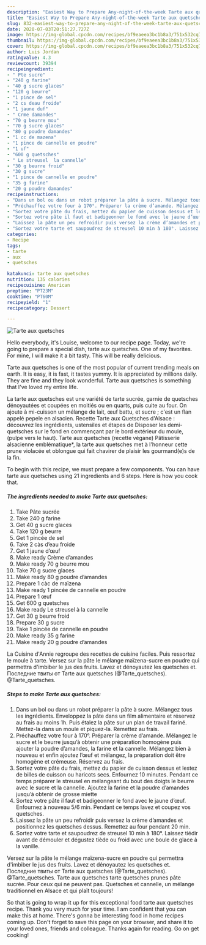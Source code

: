 ```yaml
---
description: "Easiest Way to Prepare Any-night-of-the-week Tarte aux quetsches"
title: "Easiest Way to Prepare Any-night-of-the-week Tarte aux quetsches"
slug: 832-easiest-way-to-prepare-any-night-of-the-week-tarte-aux-quetsches
date: 2020-07-03T20:51:27.727Z
image: https://img-global.cpcdn.com/recipes/bf9eaeea3bc1b8a3/751x532cq70/tarte-aux-quetsches-photo-principale-de-la-recette.jpg
thumbnail: https://img-global.cpcdn.com/recipes/bf9eaeea3bc1b8a3/751x532cq70/tarte-aux-quetsches-photo-principale-de-la-recette.jpg
cover: https://img-global.cpcdn.com/recipes/bf9eaeea3bc1b8a3/751x532cq70/tarte-aux-quetsches-photo-principale-de-la-recette.jpg
author: Luis Jordan
ratingvalue: 4.3
reviewcount: 39394
recipeingredient:
- " Pte sucre"
- "240 g farine"
- "40 g sucre glaces"
- "120 g beurre"
- "1 pince de sel"
- "2 cs deau froide"
- "1 jaune duf"
- " Crme damandes"
- "70 g beurre mou"
- "70 g sucre glaces"
- "80 g poudre damandes"
- "1 cc de mazena"
- "1 pince de cannelle en poudre"
- "1 uf"
- "600 g quetsches"
- " Le streusel  la cannelle"
- "30 g beurre froid"
- "30 g sucre"
- "1 pince de cannelle en poudre"
- "35 g farine"
- "20 g poudre damandes"
recipeinstructions:
- "Dans un bol ou dans un robot préparer la pâte à sucre. Mélangez tous les ingrédients. Enveloppez la pâte dans un film alimentaire et réservez au frais au moins 1h. Puis étalez la pâte sur un plan de travail fariné. Mettez-la dans un moule et piquez-la. Remettez au frais."
- "Préchauffez votre four à 170°. Préparer la crème d’amande. Mélangez le sucre et le beurre jusqu’à obtenir une préparation homogène puis ajouter la poudre d’amandes, la farine et la cannelle. Mélangez bien à nouveau et enfin ajoutez l’œuf et mélangez, la préparation doit être homogène et crémeuse. Réservez au frais."
- "Sortez votre pâte du frais, mettez du papier de cuisson dessus et lestez de billes de cuisson ou haricots secs. Enfournez 10 minutes. Pendant ce temps préparer le streusel en mélangeant du bout des doigts le beurre avec le sucre et la cannelle. Ajoutez la farine et la poudre d’amandes jusqu’à obtenir de grosse miette"
- "Sortez votre pâte il faut et badigeonner le fond avec le jaune d’œuf. Enfournez à nouveau 5/6 min. Pendant ce temps lavez et coupez vos quetsches."
- "Laissez la pâte un peu refroidir puis versez la crème d’amandes et positionnez les quetsches dessus. Remettez au four pendant 20 min."
- "Sortez votre tarte et saupoudrez de streusel 10 min à 180°. Laissez tiédir avant de démouler et dégustez tiède ou froid avec une boule de glace à la vanille."
categories:
- Recipe
tags:
- tarte
- aux
- quetsches

katakunci: tarte aux quetsches 
nutrition: 135 calories
recipecuisine: American
preptime: "PT23M"
cooktime: "PT60M"
recipeyield: "1"
recipecategory: Dessert

---
```



![Tarte aux quetsches](https://img-global.cpcdn.com/recipes/bf9eaeea3bc1b8a3/751x532cq70/tarte-aux-quetsches-photo-principale-de-la-recette.jpg)

Hello everybody, it's Louise, welcome to our recipe page. Today, we're going to prepare a special dish, tarte aux quetsches. One of my favorites. For mine, I will make it a bit tasty. This will be really delicious.

Tarte aux quetsches is one of the most popular of current trending meals on earth. It is easy, it is fast, it tastes yummy. It is appreciated by millions daily. They are fine and they look wonderful. Tarte aux quetsches is something that I've loved my entire life.

La tarte aux quetsches est une variété de tarte sucrée, garnie de quetsches dénoyautées et coupées en moitiés ou en quarts, puis cuite au four. On ajoute à mi-cuisson un mélange de lait, œuf battu, et sucre ; c&#39;est un flan appelé pepele en alsacien. Recette Tarte aux Quetsches d&#39;Alsace : découvrez les ingrédients, ustensiles et étapes de Disposer les demi-quetsches sur le fond en commençant par le bord extérieur du moule, (pulpe vers le haut). Tarte aux quetsches (recette végane) Pâtisserie alsacienne emblématique*, la tarte aux quetsches met à l&#39;honneur cette prune violacée et oblongue qui fait chavirer de plaisir les gourmand(e)s de la fin.


To begin with this recipe, we must prepare a few components. You can have tarte aux quetsches using 21 ingredients and 6 steps. Here is how you cook that.

<!--inarticleads1-->

##### The ingredients needed to make Tarte aux quetsches:

1. Take  Pâte sucrée
1. Take 240 g farine
1. Get 40 g sucre glaces
1. Take 120 g beurre
1. Get 1 pincée de sel
1. Take 2 càs d’eau froide
1. Get 1 jaune d’œuf
1. Make ready  Crème d’amandes
1. Make ready 70 g beurre mou
1. Take 70 g sucre glaces
1. Make ready 80 g poudre d’amandes
1. Prepare 1 càc de maïzena
1. Make ready 1 pincée de cannelle en poudre
1. Prepare 1 œuf
1. Get 600 g quetsches
1. Make ready  Le streusel à la cannelle
1. Get 30 g beurre froid
1. Prepare 30 g sucre
1. Take 1 pincée de cannelle en poudre
1. Make ready 35 g farine
1. Make ready 20 g poudre d’amandes


La Cuisine d&#39;Annie regroupe des recettes de cuisine faciles. Puis ressortez le moule à tarte. Versez sur la pâte le mélange maïzena-sucre en poudre qui permettra d&#39;imbiber le jus des fruits. Lavez et dénoyautez les quetsches et. Последние твиты от Tarte aux quetsches (@Tarte_quetsches). @Tarte_quetsches. 

<!--inarticleads2-->

##### Steps to make Tarte aux quetsches:

1. Dans un bol ou dans un robot préparer la pâte à sucre. Mélangez tous les ingrédients. Enveloppez la pâte dans un film alimentaire et réservez au frais au moins 1h. Puis étalez la pâte sur un plan de travail fariné. Mettez-la dans un moule et piquez-la. Remettez au frais.
1. Préchauffez votre four à 170°. Préparer la crème d’amande. Mélangez le sucre et le beurre jusqu’à obtenir une préparation homogène puis ajouter la poudre d’amandes, la farine et la cannelle. Mélangez bien à nouveau et enfin ajoutez l’œuf et mélangez, la préparation doit être homogène et crémeuse. Réservez au frais.
1. Sortez votre pâte du frais, mettez du papier de cuisson dessus et lestez de billes de cuisson ou haricots secs. Enfournez 10 minutes. Pendant ce temps préparer le streusel en mélangeant du bout des doigts le beurre avec le sucre et la cannelle. Ajoutez la farine et la poudre d’amandes jusqu’à obtenir de grosse miette
1. Sortez votre pâte il faut et badigeonner le fond avec le jaune d’œuf. Enfournez à nouveau 5/6 min. Pendant ce temps lavez et coupez vos quetsches.
1. Laissez la pâte un peu refroidir puis versez la crème d’amandes et positionnez les quetsches dessus. Remettez au four pendant 20 min.
1. Sortez votre tarte et saupoudrez de streusel 10 min à 180°. Laissez tiédir avant de démouler et dégustez tiède ou froid avec une boule de glace à la vanille.


Versez sur la pâte le mélange maïzena-sucre en poudre qui permettra d&#39;imbiber le jus des fruits. Lavez et dénoyautez les quetsches et. Последние твиты от Tarte aux quetsches (@Tarte_quetsches). @Tarte_quetsches. Tarte aux quetsches tarte quetsches prunes pâte sucrée. Pour ceux qui ne peuvent pas. Quetsches et cannelle, un mélange traditionnel en Alsace et qui plaît toujours! 

So that is going to wrap it up for this exceptional food tarte aux quetsches recipe. Thank you very much for your time. I am confident that you can make this at home. There's gonna be interesting food in home recipes coming up. Don't forget to save this page on your browser, and share it to your loved ones, friends and colleague. Thanks again for reading. Go on get cooking!
